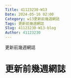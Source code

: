 ```yaml
---
Title: 41123230-W13
Date: 2024-05-16 02:00
Category: w13更新前幾週網誌
Tags: 更新前幾週網誌
Slug: 41123230-W13-blog
Author: 41123230
---
```


更新前幾週網誌

<!-- PELICAN_END_SUMMARY -->
# 更新前幾週網誌

